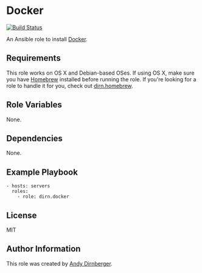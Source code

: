 Docker
======

[![Build Status](https://travis-ci.org/dirn/ansible-docker.svg?branch=master)](https://travis-ci.org/dirn/ansible-docker)

An Ansible role to install [Docker](https://www.docker.com/).

Requirements
------------

This role works on OS X and Debian-based OSes. If using OS X, make sure you have
[Homebrew](http://brew.sh/) installed before running the role. If you're looking
for a role to handle it for you, check out
[dirn.homebrew](https://github.com/dirn/ansible-homebrew).

Role Variables
--------------

None.

Dependencies
------------

None.

Example Playbook
----------------

    - hosts: servers
      roles:
        - role: dirn.docker

License
-------

MIT

Author Information
------------------

This role was created by [Andy Dirnberger](https://github.com/dirn).
